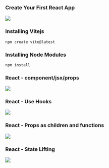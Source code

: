 <h3>Create Your First React App</h3>
<a href="https://www.youtube.com/watch?v=kRwmnQDiRWk"><img src="https://github.com/user-attachments/assets/02efe471-7b1c-43b3-8acc-8de48dda5321"/></a>

<h3>Installing Vitejs</h3>

```npm
npm create vite@latest
```
<h3>Installing Node Modules</h3>

```npm
npm install
```
<h3>React - component/jsx/props</h3>
<a href="https://www.youtube.com/watch?v=HKX__TQ9ff0"><img src="https://github.com/user-attachments/assets/add89907-d5fa-4496-b3b4-ebf06113788b"/></a>

<h3>React - Use Hooks</h3>
<a href="https://www.youtube.com/watch?v=Aib88vl6gDA"><img src="https://github.com/user-attachments/assets/2baa6692-f255-4e9e-959a-d4da6368475f"/></a>

<h3>React - Props as children and functions </h3>
<a href="https://youtu.be/BBgSB2bLy60?feature=shared"><img src="https://github.com/user-attachments/assets/5cd620c5-b5ef-4abc-b731-6d37f882eaab"/></a>

<h3>React - State Lifting </h3>
<a href="https://www.youtube.com/watch?v=Z4hN0WZbASk"><img src="https://github.com/user-attachments/assets/068a347a-4bb8-4ad6-9428-5efe13810606" /></a>
